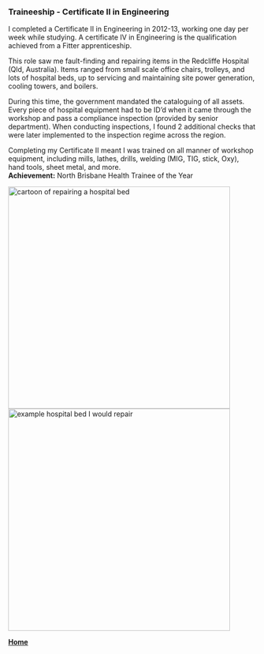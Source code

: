 ### Traineeship - Certificate II in Engineering


I completed a Certificate II in Engineering in 2012-13, working one day per week while studying. 
A certificate IV in Engineering is the qualification achieved from a Fitter apprenticeship. 
<br>

This role saw me fault-finding and repairing items in the Redcliffe Hospital (Qld, Australia). 
Items ranged from small scale office chairs, trolleys, and lots of hospital beds, up to servicing and maintaining site power generation, cooling towers, and boilers. 
<br>

During this time, the government mandated the cataloguing of all assets. 
Every piece of hospital equipment had to be ID’d when it came through the workshop and pass a compliance inspection (provided by senior department). 
When conducting inspections, I found 2 additional checks that were later implemented to the inspection regime across the region. 
<br>

Completing my Certificate II meant I was trained on all manner of workshop equipment, including mills, lathes, drills, welding (MIG, TIG, stick, Oxy), hand tools, sheet metal, and more. 
<br>
**Achievement:** North Brisbane Health Trainee of the Year


[<img src="./../../imgs/traineeship-image-1.jpeg" alt="cartoon of repairing a hospital bed" width="450">](./../../imgs/traineeship-image-1.jpeg)
[<img src="./../../imgs/traineeship-image-2.jpeg" alt="example hospital bed I would repair" width="450">](./../../imgs/traineeship-image-2.jpeg)



**[Home](./..)**


<link href="style.css" type="text/css" rel="stylesheet">
